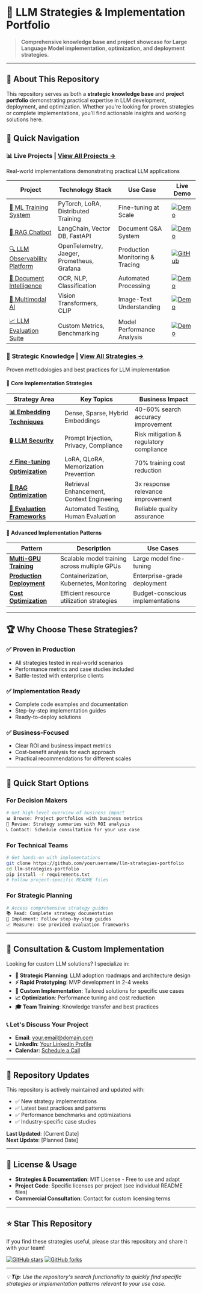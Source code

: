 # 🚀 LLM Strategies & Implementation Portfolio

> **Comprehensive knowledge base and project showcase for Large Language Model implementation, optimization, and deployment strategies.**

---

## 👋 About This Repository

This repository serves as both a **strategic knowledge base** and **project portfolio** demonstrating practical expertise in LLM development, deployment, and optimization. Whether you're looking for proven strategies or complete implementations, you'll find actionable insights and working solutions here.

## 🎯 Quick Navigation

### 📊 **Live Projects** | [View All Projects →](./projects/)
Real-world implementations demonstrating practical LLM applications

| Project | Technology Stack | Use Case | Live Demo |
|---------|-----------------|----------|-----------|
| [🤖 ML Training System](./projects/ml-training-system/) | PyTorch, LoRA, Distributed Training | Fine-tuning at Scale | [![Demo](https://img.shields.io/badge/Demo-Live-green)](demo-link) |
| [💬 RAG Chatbot](./projects/rag-chatbot/) | LangChain, Vector DB, FastAPI | Document Q&A System | [![Demo](https://img.shields.io/badge/Demo-Live-green)](demo-link) |
| [🔍 LLM Observability Platform](./projects/LLM_obervebility/) | OpenTelemetry, Jaeger, Prometheus, Grafana | Production Monitoring & Tracing | [![GitHub](https://img.shields.io/badge/GitHub-Live-blue)](https://github.com/AmitNaikRepository/LLM-Observability-Platform) |
| [📄 Document Intelligence](./projects/document-ai/) | OCR, NLP, Classification | Automated Processing | [![Demo](https://img.shields.io/badge/Demo-Live-green)](demo-link) |
| [🎨 Multimodal AI](./projects/multimodal-ai/) | Vision Transformers, CLIP | Image-Text Understanding | [![Demo](https://img.shields.io/badge/Demo-Live-green)](demo-link) |
| [📈 LLM Evaluation Suite](./projects/llm-evaluation/) | Custom Metrics, Benchmarking | Model Performance Analysis | [![Demo](https://img.shields.io/badge/Demo-Live-green)](demo-link) |

### 🧠 **Strategic Knowledge** | [View All Strategies →](./strategies/)
Proven methodologies and best practices for LLM implementation

#### 🔧 **Core Implementation Strategies**

| Strategy Area | Key Topics | Business Impact |
|---------------|------------|-----------------|
| [**📊 Embedding Techniques**](./strategies/embedding-techniques/) | Dense, Sparse, Hybrid Embeddings | 40-60% search accuracy improvement |
| [**🔒 LLM Security**](./strategies/llm_security/) | Prompt Injection, Privacy, Compliance | Risk mitigation & regulatory compliance |
| [**⚡ Fine-tuning Optimization**](./strategies/fine-tuning-strategies/) | LoRA, QLoRA, Memorization Prevention | 70% training cost reduction |
| [**🎯 RAG Optimization**](./strategies/rag-optimization/) | Retrieval Enhancement, Context Engineering | 3x response relevance improvement |
| [**📏 Evaluation Frameworks**](./strategies/evaluation-frameworks/) | Automated Testing, Human Evaluation | Reliable quality assurance |

#### 🚀 **Advanced Implementation Patterns**

| Pattern | Description | Use Cases |
|---------|-------------|-----------|
| [**Multi-GPU Training**](./strategies/distributed-training/) | Scalable model training across multiple GPUs | Large model fine-tuning |
| [**Production Deployment**](./strategies/deployment/) | Containerization, Kubernetes, Monitoring | Enterprise-grade deployment |
| [**Cost Optimization**](./strategies/cost-optimization/) | Efficient resource utilization strategies | Budget-conscious implementations |

---

## 🏆 **Why Choose These Strategies?**

### ✅ **Proven in Production**
- All strategies tested in real-world scenarios
- Performance metrics and case studies included
- Battle-tested with enterprise clients

### ✅ **Implementation Ready**
- Complete code examples and documentation
- Step-by-step implementation guides
- Ready-to-deploy solutions

### ✅ **Business-Focused**
- Clear ROI and business impact metrics
- Cost-benefit analysis for each approach
- Practical recommendations for different scales

---

## 🚀 **Quick Start Options**

### For Decision Makers
```bash
# Get high-level overview of business impact
📊 Browse: Project portfolios with business metrics
🎯 Review: Strategy summaries with ROI analysis
📞 Contact: Schedule consultation for your use case
```

### For Technical Teams
```bash
# Get hands-on with implementations
git clone https://github.com/yourusername/llm-strategies-portfolio
cd llm-strategies-portfolio
pip install -r requirements.txt
# Follow project-specific README files
```

### For Strategic Planning
```bash
# Access comprehensive strategy guides
📚 Read: Complete strategy documentation
🔧 Implement: Follow step-by-step guides
📈 Measure: Use provided evaluation frameworks
```

---

## 💼 **Consultation & Custom Implementation**

Looking for custom LLM solutions? I specialize in:

- **🎯 Strategic Planning**: LLM adoption roadmaps and architecture design
- **⚡ Rapid Prototyping**: MVP development in 2-4 weeks
- **🔧 Custom Implementation**: Tailored solutions for specific use cases
- **📈 Optimization**: Performance tuning and cost reduction
- **🎓 Team Training**: Knowledge transfer and best practices

### 📞 **Let's Discuss Your Project**
- **Email**: your.email@domain.com
- **LinkedIn**: [Your LinkedIn Profile](linkedin-url)
- **Calendar**: [Schedule a Call](calendar-link)

---

## 🔄 **Repository Updates**

This repository is actively maintained and updated with:
- ✅ New strategy implementations
- ✅ Latest best practices and patterns
- ✅ Performance benchmarks and optimizations
- ✅ Industry-specific case studies

**Last Updated**: [Current Date]  
**Next Update**: [Planned Date]

---

## 📜 **License & Usage**

- **Strategies & Documentation**: MIT License - Free to use and adapt
- **Project Code**: Specific licenses per project (see individual README files)
- **Commercial Consultation**: Contact for custom licensing terms

---

## ⭐ **Star This Repository**

If you find these strategies useful, please star this repository and share it with your team!

[![GitHub stars](https://img.shields.io/github/stars/yourusername/llm-strategies-portfolio.svg?style=social&label=Star)](https://github.com/yourusername/llm-strategies-portfolio)
[![GitHub forks](https://img.shields.io/github/forks/yourusername/llm-strategies-portfolio.svg?style=social&label=Fork)](https://github.com/yourusername/llm-strategies-portfolio)

---

*💡 **Tip**: Use the repository's search functionality to quickly find specific strategies or implementation patterns relevant to your use case.*